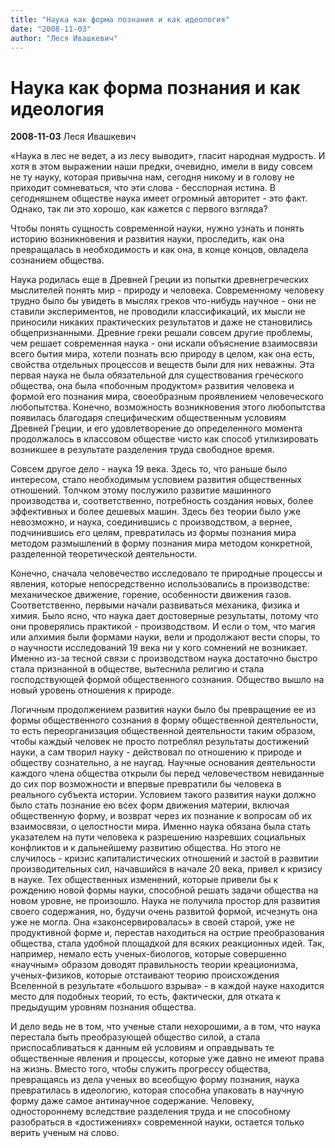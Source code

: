 ```yaml
---
title: "Наука как форма познания и как идеология"
date: "2008-11-03"
author: "Леся Ивашкевич"
---
```


# Наука как форма познания и как идеология

**2008-11-03** Леся Ивашкевич

«Наука в лес не ведет, а из лесу выводит», гласит народная мудрость. И хотя в этом выражении наши предки, очевидно, имели в виду совсем не ту науку, которая привычна нам, сегодня никому и в голову не приходит сомневаться, что эти слова - бесспорная истина. В сегодняшнем обществе наука имеет огромный авторитет - это факт. Однако, так ли это хорошо, как кажется с первого взгляда?

Чтобы понять сущность современной науки, нужно узнать и понять историю возникновения и развития науки, проследить, как она превращалась в необходимость и как она, в конце концов, овладела сознанием общества.

Наука родилась еще в Древней Греции из попытки древнегреческих мыслителей понять мир - природу и человека. Современному человеку трудно было бы увидеть в мыслях греков что-нибудь научное - они не ставили экспериментов, не проводили классификаций, их мысли не приносили никаких практических результатов и даже не становились общепризнанными. Древние греки решали совсем другие проблемы, чем решает современная наука - они искали объяснение взаимосвязи всего бытия мира, хотели познать всю природу в целом, как она есть, свойства отдельных процессов и веществ были для них неважны. Эта первая наука не была обязательной для существования греческого общества, она была «побочным продуктом» развития человека и формой его познания мира, своеобразным проявлением человеческого любопытства. Конечно, возможность возникновения этого любопытства появилась благодаря специфическим общественным условиям Древней Греции, и его удовлетворение до определенного момента продолжалось в классовом обществе чисто как способ утилизировать возникшее в результате разделения труда свободное время.

Совсем другое дело - наука 19 века. Здесь то, что раньше было интересом, стало необходимым условием развития общественных отношений. Толчком этому послужило развитие машинного производства и, соответственно, потребность создания новых, более эффективных и более дешевых машин. Здесь без теории было уже невозможно, и наука, соединившись с производством, а вернее, подчинившись его целям, превратилась из формы познания мира методом размышлений в форму познания мира методом конкретной, разделенной теоретической деятельности.

Конечно, сначала человечество исследовало те природные процессы и явления, которые непосредственно использовались в производстве: механическое движение, горение, особенности движения газов. Соответственно, первыми начали развиваться механика, физика и химия. Было ясно, что наука дает достоверные результаты, потому что они проверялись практикой - производством. И если о том, что магия или алхимия были формами науки, вели и продолжают вести споры, то о научности исследований 19 века ни у кого сомнений не возникает. Именно из-за тесной связи с производством наука достаточно быстро стала признанной в обществе, вытеснила религию и стала господствующей формой общественного сознания. Общество вышло на новый уровень отношения к природе.

Логичным продолжением развития науки было бы превращение ее из формы общественного сознания в форму общественной деятельности, то есть переорганизация общественной деятельности таким образом, чтобы каждый человек не просто потреблял результаты достижений науки, а сам творил науку - действовал по отношению к природе и обществу сознательно, а не наугад. Научные основания деятельности каждого члена общества открыли бы перед человечеством невиданные до сих пор возможности и впервые превратили бы человека в реального субъекта истории. Условием такого развития науки должно было стать познание ею всех форм движения материи, включая общественную форму, и возврат через их познание к вопросам об их взаимосвязи, о целостности мира. Именно наука обязана была стать указателем на пути человека к разрешению назревших социальных конфликтов и к дальнейшему развитию общества. Но этого не случилось - кризис капиталистических отношений и застой в развитии производительных сил, начавшийся в начале 20 века, привел к кризису в науке. Тех общественных изменений, которые привели бы к рождению новой формы науки, способной решать задачи общества на новом уровне, не произошло. Наука не получила простор для развития своего содержания, но, будучи очень развитой формой, исчезнуть она уже не могла. Она «законсервировалась» в своей старой, уже не продуктивной форме и, перестав находиться на острие преобразования общества, стала удобной площадкой для всяких реакционных идей. Так, например, немало есть ученых-биологов, которые совершенно «научным» образом доводят правильность теории креационизма, ученых-физиков, которые отстаивают теорию происхождения Вселенной в результате «большого взрыва» - в каждой науке находится место для подобных теорий, то есть, фактически, для отката к предыдущим уровням познания общества.

И дело ведь не в том, что ученые стали нехорошими, а в том, что наука перестала быть преобразующей общество силой, а стала приспосабливаться к данным ей условиям и оправдывать те общественные явления и процессы, которые уже давно не имеют права на жизнь. Вместо того, чтобы служить прогрессу общества, превращаясь из дела ученых во всеобщую форму познания, наука превратилась в идеологию, которая способна упаковать в научную форму даже самое антинаучное содержание. Человеку, одностороннему вследствие разделения труда и не способному разобраться в «достижениях» современной науки, остается только верить ученым на слово.
